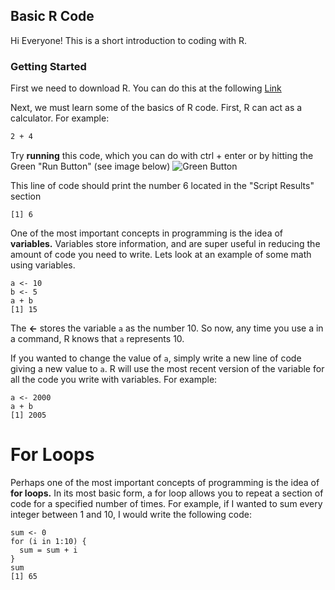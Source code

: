 ## Basic R Code
Hi Everyone! This is a short introduction to coding with R. 

### Getting Started

First we need to download R. You can do this at the following [Link](https://cran.uni-muenster.de/bin/windows/base/R-4.0.0-win.exe)

Next, we must learn some of the basics of R code. First, R can act as a calculator. For example:

```markdown
2 + 4
```

Try **running** this code, which you can do with ctrl + enter or by hitting the Green "Run Button" (see image below) ![Green Button](https://lh3.googleusercontent.com/proxy/1dONBYph1LF8aiE4xD98UMlYzWAfvVqKRQ_JJRf-9EscdKI-3R3HSI_8TIVVG3PWOzK0Rad1qIxsaTbSuI1K7BcEQwGkU2_WMr5S1vE7w7qVYCpn_RA)

This line of code should print the number 6 located in the "Script Results" section 

```
[1] 6
```

One of the most important concepts in programming is the idea of **variables.** Variables store information, and are super useful in reducing the amount of code you need to write. Lets look at an example of some math using variables. 

```
a <- 10 
b <- 5
a + b
[1] 15
```

The **<-** stores the variable `a` as the number 10. So now, any time you use a in a command, R knows that `a` represents 10. 

If you wanted to change the value of `a`, simply write a new line of code giving a new value to `a`. R will use the most recent version of the variable for all the code you write with variables. For example: 

```
a <- 2000
a + b 
[1] 2005
```

# For Loops
Perhaps one of the most important concepts of programming is the idea of **for loops.** In its most basic form, a for loop allows you to repeat a section of code for a specified number of times. For example, if I wanted to sum every integer between 1 and 10, I would write the following code: 

```
sum <- 0
for (i in 1:10) {
  sum = sum + i
}
sum
[1] 65
```



